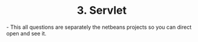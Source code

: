 <h1 align="center">3. Servlet</h1>
- This all questions are separately the netbeans projects so you can direct open and see it.